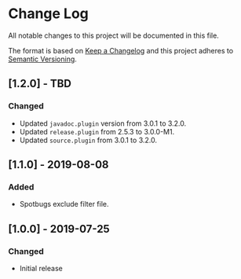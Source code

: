 # Change Log
All notable changes to this project will be documented in this file.

The format is based on [Keep a Changelog](http://keepachangelog.com/)
and this project adheres to [Semantic Versioning](http://semver.org/).

## [1.2.0] - TBD
### Changed
- Updated `javadoc.plugin` version from 3.0.1 to 3.2.0.
- Updated `release.plugin` from 2.5.3 to 3.0.0-M1.
- Updated `source.plugin` from 3.0.1 to 3.2.0.

## [1.1.0] - 2019-08-08
### Added
- Spotbugs exclude filter file.

## [1.0.0] - 2019-07-25
### Changed
- Initial release
